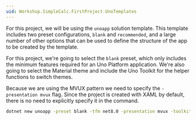 ```yaml
---
uid: Workshop.SimpleCalc.FirstProject.UnoTemplates
---
```

For this project, we will be using the `unoapp` solution template. This template includes two preset configurations, `blank` and `recommended`, and a large number of other options that can be used to define the structure of the app to be created by the template.

For this project, we're going to select the `blank` preset, which only includes the minimum features required for an Uno Platform application. We're also going to select the Material theme and include the Uno Toolkit for the helper functions to switch themes.

Because we are using the MVUX pattern we need to specify the `-presentation mvux` flag. Since the project is created with XAML by default, there is no need to explicitly specify it in the command.

```bash
dotnet new unoapp -preset blank -tfm net8.0 -presentation mvux -toolkit true -theme material -theme-service -o SimpleCalculator
```